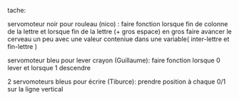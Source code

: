 tache:

servomoteur noir pour rouleau (nico) :
	faire fonction lorsque fin de colonne de la lettre et lorsque fin de la lettre (+ gros espace)
	en gros faire avancer le cerveau un peu avec une valeur conteniue dans une variable( inter-lettre et fin-lettre )
	
servomoteur bleu pour lever crayon (Guillaume):
	faire fonction lorsque 0 lever et lorsque 1 descendre
	
2 servomoteurs bleus pour écrire (Tiburce):
	prendre position à chaque 0/1 sur la ligne vertical
